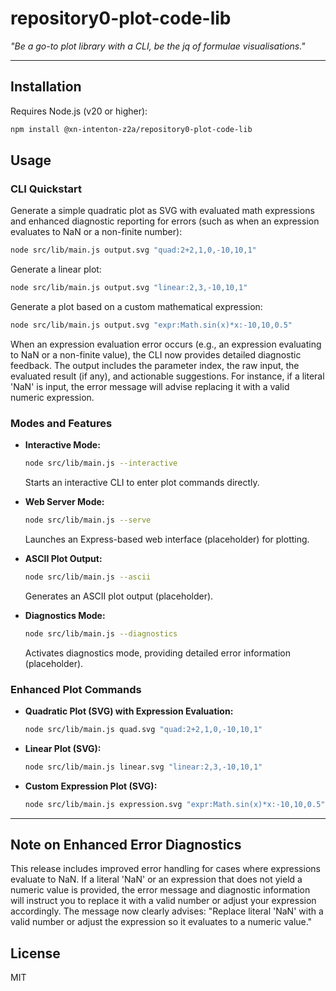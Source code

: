 # repository0-plot-code-lib

_"Be a go-to plot library with a CLI, be the jq of formulae visualisations."_

---

## Installation

Requires Node.js (v20 or higher):

```bash
npm install @xn-intenton-z2a/repository0-plot-code-lib
```

## Usage

### CLI Quickstart

Generate a simple quadratic plot as SVG with evaluated math expressions and enhanced diagnostic reporting for errors (such as when an expression evaluates to NaN or a non-finite number):

```bash
node src/lib/main.js output.svg "quad:2+2,1,0,-10,10,1"
```

Generate a linear plot:

```bash
node src/lib/main.js output.svg "linear:2,3,-10,10,1"
```

Generate a plot based on a custom mathematical expression:

```bash
node src/lib/main.js output.svg "expr:Math.sin(x)*x:-10,10,0.5"
```

When an expression evaluation error occurs (e.g., an expression evaluating to NaN or a non-finite value), the CLI now provides detailed diagnostic feedback. The output includes the parameter index, the raw input, the evaluated result (if any), and actionable suggestions. For instance, if a literal 'NaN' is input, the error message will advise replacing it with a valid numeric expression.

### Modes and Features

- **Interactive Mode:**

  ```bash
  node src/lib/main.js --interactive
  ```

  Starts an interactive CLI to enter plot commands directly.

- **Web Server Mode:**

  ```bash
  node src/lib/main.js --serve
  ```

  Launches an Express-based web interface (placeholder) for plotting.

- **ASCII Plot Output:**

  ```bash
  node src/lib/main.js --ascii
  ```

  Generates an ASCII plot output (placeholder).

- **Diagnostics Mode:**

  ```bash
  node src/lib/main.js --diagnostics
  ```

  Activates diagnostics mode, providing detailed error information (placeholder).

### Enhanced Plot Commands

- **Quadratic Plot (SVG) with Expression Evaluation:**

  ```bash
  node src/lib/main.js quad.svg "quad:2+2,1,0,-10,10,1"
  ```

- **Linear Plot (SVG):**

  ```bash
  node src/lib/main.js linear.svg "linear:2,3,-10,10,1"
  ```

- **Custom Expression Plot (SVG):**

  ```bash
  node src/lib/main.js expression.svg "expr:Math.sin(x)*x:-10,10,0.5"
  ```

---

## Note on Enhanced Error Diagnostics

This release includes improved error handling for cases where expressions evaluate to NaN. If a literal 'NaN' or an expression that does not yield a numeric value is provided, the error message and diagnostic information will instruct you to replace it with a valid number or adjust your expression accordingly. The message now clearly advises: "Replace literal 'NaN' with a valid number or adjust the expression so it evaluates to a numeric value." 

## License

MIT
